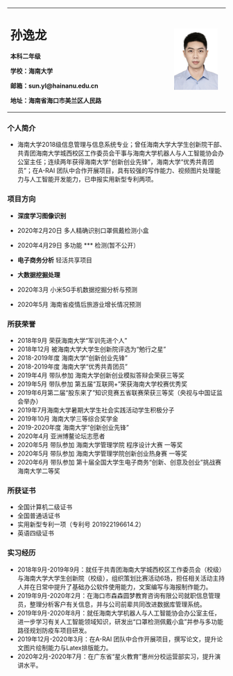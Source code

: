 
<table border="0">
  <tr>
    <td width="75%">
      <h1>孙逸龙</h1>
      <p><b>本科二年级</b></p>
      <p><b>学校：海南大学</b></p>
      <p><b>邮箱：sun.yl@hainanu.edu.cn </b></p>
      <p><b>地址：海南省海口市美兰区人民路 </b></p>
    </td>
    <td width="25%">
      <img src="/zhengjianzhao.jpg" width="90%">     
    </td>
  </tr>
</table>

### 个人简介

- 海南大学2018级信息管理与信息系统专业；曾任海南大学大学生创新院干部、共青团海南大学城西校区工作委员会干事与海南大学机器人与人工智能协会办公室主任；连续两年获得海南大学“创新创业先锋”，海南大学“优秀共青团员”；在A-RAI 团队中合作开展项目，具有较强的写作能力、视频图片处理能力与人工智能开发能力，已申报实用新型专利两项。

### 项目方向
- **深度学习图像识别**
- 2020年2月20日 多人精确识别口罩佩戴检测小盒
- 2020年4月29日 多功能 *** 检测(暂不公开）

- **电子商务分析**
轻活共享项目

- **大数据挖掘处理**
- 2020年3月 小米5G手机数据挖掘分析与预测
- 2020年5月 海南省疫情后旅游业增长情况预测

### 所获荣誉

- 2018年9月 荣获海南大学“军训先进个人”
- 2018年12月 被海南大学大学生创新院评选为“勉行之星”
- 2018-2019年度 海南大学“创新创业先锋”
- 2018-2019年度 海南大学“优秀共青团员”
- 2019年4月 带队参加 海南大学创新创业模拟答辩会荣获三等奖
- 2019年5月 带队参加 第五届“互联网+”荣获海南大学校赛优秀奖
- 2019年6月第二届“股东来了”知识竞赛五省联赛荣获三等奖（央视与中国证监会举办）
- 2019年7月海南大学暑期大学生社会实践活动学生积极分子
- 2019年10月 海南大学三等综合奖学金
- 2019-2020年度 海南大学“创新创业先锋”
- 2020年4月 亚洲博鳌论坛志愿者
- 2020年5月 带队参加 海南大学管理学院 程序设计大赛 一等奖
- 2020年5月 带队参加 海南大学管理学院创新创业热身赛 一等奖
- 2020年6月 带队参加 第十届全国大学生电子商务“创新、创意及创业”挑战赛 海南大学二等奖

### 所获证书

- 全国计算机二级证书
- 全国普通话证书
- 实用新型专利一项（专利号 201922196614.2）
- 英语四级证书

### 实习经历

- 2018年9月-2019年9月：就任于共青团海南大学城西校区工作委员会（校级）与海南大学大学生创新院（校级），组织策划比赛活动6场，担任相关活动主持人并在日常中提升了基础办公软件使用能力，文案编写与海报制作能力。
- 2019年9月-2020年2月：在海口市森森圆梦教育咨询有限公司就职信息管理员，整理分析客户有关信息，并与公司前辈共同改进数据库管理系统。
- 2019年9月-2020年8月：就任海南大学机器人与人工智能协会办公室主任，进一步学习有关人工智能领域知识，研发出“口罩检测佩戴小盒”并参与多功能路径规划防疫车项目研发。
- 2019年12月-2020年3月：在A-RAI 团队中合作开展项目，撰写论文，提升论文图片绘制能力与Latex排版能力。
- 2020年2月-2020年7月：在广东省“星火教育”惠州分校运营部实习，提升演讲水平。

